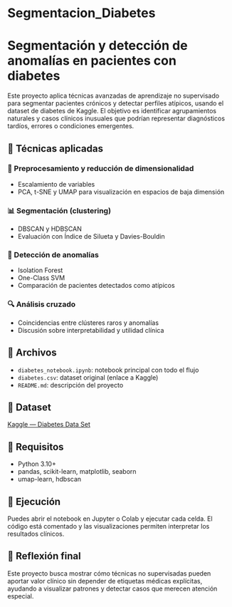 # Segmentacion_Diabetes
# Segmentación y detección de anomalías en pacientes con diabetes

Este proyecto aplica técnicas avanzadas de aprendizaje no supervisado para segmentar pacientes crónicos y detectar perfiles atípicos, usando el dataset de diabetes de Kaggle. El objetivo es identificar agrupamientos naturales y casos clínicos inusuales que podrían representar diagnósticos tardíos, errores o condiciones emergentes.

## 🧠 Técnicas aplicadas

### 🔄 Preprocesamiento y reducción de dimensionalidad

- Escalamiento de variables
- PCA, t-SNE y UMAP para visualización en espacios de baja dimensión

### 📊 Segmentación (clustering)

- DBSCAN y HDBSCAN
- Evaluación con Índice de Silueta y Davies-Bouldin

### 🚨 Detección de anomalías

- Isolation Forest
- One-Class SVM
- Comparación de pacientes detectados como atípicos

### 🔍 Análisis cruzado

- Coincidencias entre clústeres raros y anomalías
- Discusión sobre interpretabilidad y utilidad clínica

## 📁 Archivos

- `diabetes_notebook.ipynb`: notebook principal con todo el flujo
- `diabetes.csv`: dataset original (enlace a Kaggle)
- `README.md`: descripción del proyecto

## 📌 Dataset

[Kaggle — Diabetes Data Set](https://www.kaggle.com/datasets/mathchi/diabetes-data-set)

## 📝 Requisitos

- Python 3.10+
- pandas, scikit-learn, matplotlib, seaborn
- umap-learn, hdbscan

## 🚀 Ejecución

Puedes abrir el notebook en Jupyter o Colab y ejecutar cada celda. El código está comentado y las visualizaciones permiten interpretar los resultados clínicos.

## 🎯 Reflexión final

Este proyecto busca mostrar cómo técnicas no supervisadas pueden aportar valor clínico sin depender de etiquetas médicas explícitas, ayudando a visualizar patrones y detectar casos que merecen atención especial.


